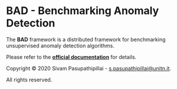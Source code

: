 # BAD - Benchmarking Anomaly Detection
The **BAD** framework is a distributed framework for benchmarking unsupervised anomaly detection algorithms.

Please refer to the **[official documentation](https://passiv-me.github.io/bad-framework/)** for details.

Copyright © 2020 Sivam Pasupathipillai - <s.pasupathipillai@unitn.it>.

All rights reserved.
